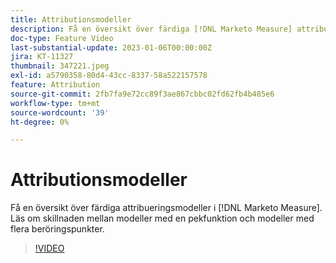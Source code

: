 ```yaml
---
title: Attributionsmodeller
description: Få en översikt över färdiga [!DNL Marketo Measure] attribueringsmodeller. Läs om skillnaden mellan modeller med en pekfunktion och modeller med flera beröringspunkter.
doc-type: Feature Video
last-substantial-update: 2023-01-06T00:00:00Z
jira: KT-11327
thumbnail: 347221.jpeg
exl-id: a5790358-80d4-43cc-8337-58a522157578
feature: Attribution
source-git-commit: 2fb7fa9e72cc89f3ae867cbbc02fd62fb4b485e6
workflow-type: tm+mt
source-wordcount: '39'
ht-degree: 0%

---
```


# Attributionsmodeller

Få en översikt över färdiga attribueringsmodeller i [!DNL Marketo Measure]. Läs om skillnaden mellan modeller med en pekfunktion och modeller med flera beröringspunkter.

>[!VIDEO](https://video.tv.adobe.com/v/347221/?quality=12&learn=on)
